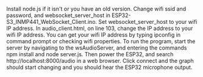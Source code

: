 Install node.js if it isn't or you have an old version.
Change wifi ssid and password, and websocket_server_host in ESP32-S3_INMP441_WebSocket_Client.ino. Set websocket_server_host to your wifi IP address.
In audio_client.html, on line 103, change the IP address to your wifi IP address.
You can get your wifi IP address by typing ipconfig in command prompt or checking wifi properties.
To run the program, start the server by navigating to the wsAudioServer, and entering the commands npm install and node server.js.
Then power the ESP32, and search http://localhost:8000/audio in a web browser.
Click connect and the graph should start changing and you should hear the ESP32 microphone output.
